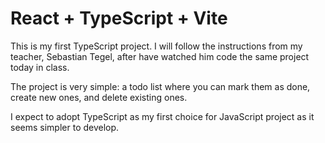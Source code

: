 # React + TypeScript + Vite

This is my first TypeScript project. I will follow the instructions from my teacher, Sebastian Tegel, after have watched him code the same project today in class. 

The project is very simple: a todo list where you can mark them as done, create new ones, and delete existing ones.

I expect to adopt TypeScript as my first choice for JavaScript project as it seems simpler to develop.
